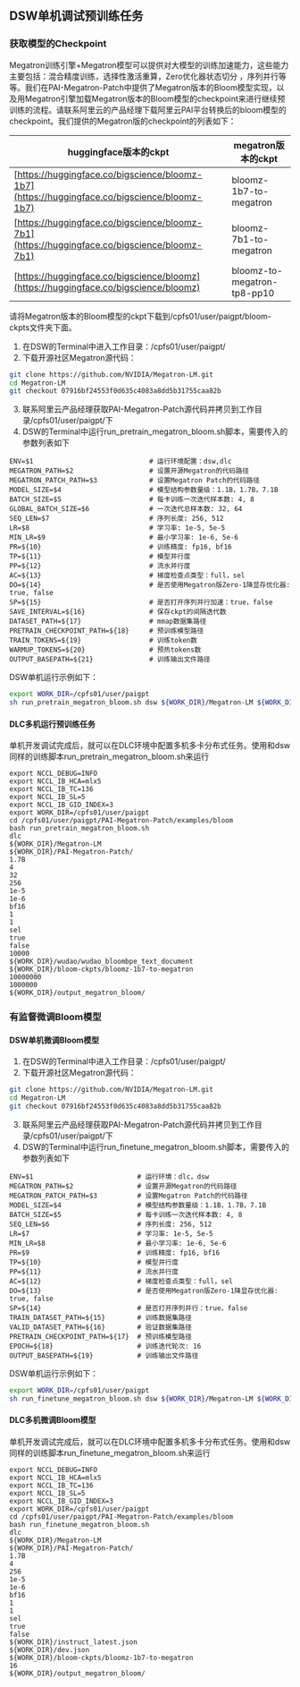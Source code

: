 ## DSW单机调试预训练任务

### 获取模型的Checkpoint
Megatron训练引擎+Megatron模型可以提供对大模型的训练加速能力，这些能力主要包括：混合精度训练，选择性激活重算，Zero优化器状态切分 ，序列并行等等。我们在PAI-Megatron-Patch中提供了Megatron版本的Bloom模型实现，以及用Megatron引擎加载Megatron版本的Bloom模型的checkpoint来进行继续预训练的流程。请联系阿里云的产品经理下载阿里云PAI平台转换后的bloom模型的checkpoint。我们提供的Megatron版的checkpoint的列表如下：

| huggingface版本的ckpt | megatron版本的ckpt |
| --- | --- |
| [https://huggingface.co/bigscience/bloomz-1b7](https://huggingface.co/bigscience/bloomz-1b7) | bloomz-1b7-to-megatron |
| [https://huggingface.co/bigscience/bloomz-7b1](https://huggingface.co/bigscience/bloomz-7b1) | bloomz-7b1-to-megatron |
| [https://huggingface.co/bigscience/bloomz](https://huggingface.co/bigscience/bloomz) | bloomz-to-megatron-tp8-pp10 |

请将Megatron版本的Bloom模型的ckpt下载到/cpfs01/user/paigpt/bloom-ckpts文件夹下面。

1. 在DSW的Terminal中进入工作目录：/cpfs01/user/paigpt/
2. 下载开源社区Megatron源代码：
```bash
git clone https://github.com/NVIDIA/Megatron-LM.git
cd Megatron-LM
git checkout 07916bf24553f0d635c4083a8dd5b31755caa82b
```

3. 联系阿里云产品经理获取PAI-Megatron-Patch源代码并拷贝到工作目录/cpfs01/user/paigpt/下
4. DSW的Terminal中运行run_pretrain_megatron_bloom.sh脚本，需要传入的参数列表如下
```
ENV=$1                             # 运行环境配置：dsw,dlc
MEGATRON_PATH=$2                   # 设置开源Megatron的代码路径
MEGATRON_PATCH_PATH=$3             # 设置Megatron Patch的代码路径
MODEL_SIZE=$4                      # 模型结构参数量级：1.1B，1.7B，7.1B
BATCH_SIZE=$5                      # 每卡训练一次迭代样本数: 4, 8
GLOBAL_BATCH_SIZE=$6               # 一次迭代总样本数: 32, 64
SEQ_LEN=$7                         # 序列长度: 256, 512
LR=$8                              # 学习率: 1e-5, 5e-5
MIN_LR=$9                          # 最小学习率: 1e-6, 5e-6
PR=${10}                           # 训练精度: fp16, bf16
TP=${11}                           # 模型并行度
PP=${12}                           # 流水并行度
AC=${13}                           # 梯度检查点类型：full，sel
DO=${14}                           # 是否使用Megatron版Zero-1降显存优化器: true, false
SP=${15}                           # 是否打开序列并行加速：true，false
SAVE_INTERVAL=${16}                # 保存ckpt的间隔迭代数
DATASET_PATH=${17}                 # mmap数据集路径
PRETRAIN_CHECKPOINT_PATH=${18}     # 预训练模型路径
TRAIN_TOKENS=${19}                 # 训练token数
WARMUP_TOKENS=${20}                # 预热tokens数
OUTPUT_BASEPATH=${21}              # 训练输出文件路径
```
DSW单机运行示例如下：
```bash
export WORK_DIR=/cpfs01/user/paigpt
sh run_pretrain_megatron_bloom.sh dsw ${WORK_DIR}/Megatron-LM ${WORK_DIR}/PAI-Megatron-Patch/ 1.7B 4 32 256 1e-5 1e-6 bf16 1 1 sel true false 10000 ${WORK_DIR}/wudao/wudao_bloombpe_text_document ${WORK_DIR}/bloom-ckpts/bloomz-1b7-to-megatron 1000000 100000 ${WORK_DIR}/output_megatron_bloom/
```
#### DLC多机运行预训练任务
单机开发调试完成后，就可以在DLC环境中配置多机多卡分布式任务。使用和dsw同样的训练脚本run_pretrain_megatron_bloom.sh来运行
```
export NCCL_DEBUG=INFO
export NCCL_IB_HCA=mlx5
export NCCL_IB_TC=136
export NCCL_IB_SL=5
export NCCL_IB_GID_INDEX=3
export WORK_DIR=/cpfs01/user/paigpt
cd /cpfs01/user/paigpt/PAI-Megatron-Patch/examples/bloom
bash run_pretrain_megatron_bloom.sh    
dlc
${WORK_DIR}/Megatron-LM
${WORK_DIR}/PAI-Megatron-Patch/
1.7B                                     
4                                        
32
256
1e-5
1e-6
bf16
1 
1
sel
true
false
10000
${WORK_DIR}/wudao/wudao_bloombpe_text_document
${WORK_DIR}/bloom-ckpts/bloomz-1b7-to-megatron
10000000
1000000
${WORK_DIR}/output_megatron_bloom/
```
### 有监督微调Bloom模型
#### DSW单机微调Bloom模型

1. 在DSW的Terminal中进入工作目录：/cpfs01/user/paigpt/
2. 下载开源社区Megatron源代码：
```bash
git clone https://github.com/NVIDIA/Megatron-LM.git
cd Megatron-LM
git checkout 07916bf24553f0d635c4083a8dd5b31755caa82b
```

3. 联系阿里云产品经理获取PAI-Megatron-Patch源代码并拷贝到工作目录/cpfs01/user/paigpt/下
4. DSW的Terminal中运行run_finetune_megatron_bloom.sh脚本，需要传入的参数列表如下
```
ENV=$1                          # 运行环境：dlc，dsw
MEGATRON_PATH=$2                # 设置开源Megatron的代码路径
MEGATRON_PATCH_PATH=$3          # 设置Megatron Patch的代码路径
MODEL_SIZE=$4                   # 模型结构参数量级：1.1B，1.7B，7.1B
BATCH_SIZE=$5                   # 每卡训练一次迭代样本数: 4, 8
SEQ_LEN=$6                      # 序列长度: 256, 512
LR=$7                           # 学习率: 1e-5, 5e-5
MIN_LR=$8                       # 最小学习率: 1e-6, 5e-6
PR=$9                           # 训练精度: fp16, bf16
TP=${10}                        # 模型并行度
PP=${11}                        # 流水并行度
AC=${12}                        # 梯度检查点类型：full，sel
DO=${13}                        # 是否使用Megatron版Zero-1降显存优化器: true, false
SP=${14}                        # 是否打开序列并行：true，false
TRAIN_DATASET_PATH=${15}        # 训练数据集路径
VALID_DATASET_PATH=${16}        # 验证数据集路径
PRETRAIN_CHECKPOINT_PATH=${17}  # 预训练模型路径
EPOCH=${18}                     # 训练迭代轮次: 16
OUTPUT_BASEPATH=${19}           # 训练输出文件路径
```
DSW单机运行示例如下：
```bash
export WORK_DIR=/cpfs01/user/paigpt
sh run_finetune_megatron_bloom.sh dsw ${WORK_DIR}/Megatron-LM ${WORK_DIR}/PAI-Megatron-Patch/ 1.7B 4 256 1e-5 1e-6 bf16 1 1 sel true false ${WORK_DIR}/instruct_latest.json ${WORK_DIR}/dev.json ${WORK_DIR}/bloom-ckpts/bloomz-1b7-to-megatron 16 ${WORK_DIR}/output_megatron_bloom/
```
#### DLC多机微调Bloom模型
单机开发调试完成后，就可以在DLC环境中配置多机多卡分布式任务。使用和dsw同样的训练脚本run_finetune_megatron_bloom.sh来运行
```
export NCCL_DEBUG=INFO
export NCCL_IB_HCA=mlx5
export NCCL_IB_TC=136
export NCCL_IB_SL=5
export NCCL_IB_GID_INDEX=3
export WORK_DIR=/cpfs01/user/paigpt
cd /cpfs01/user/paigpt/PAI-Megatron-Patch/examples/bloom
bash run_finetune_megatron_bloom.sh    
dlc
${WORK_DIR}/Megatron-LM
${WORK_DIR}/PAI-Megatron-Patch/
1.7B                                     
4                                        
256
1e-5
1e-6
bf16
1 
1
sel
true
false
${WORK_DIR}/instruct_latest.json
${WORK_DIR}/dev.json
${WORK_DIR}/bloom-ckpts/bloomz-1b7-to-megatron
16
${WORK_DIR}/output_megatron_bloom/
```




